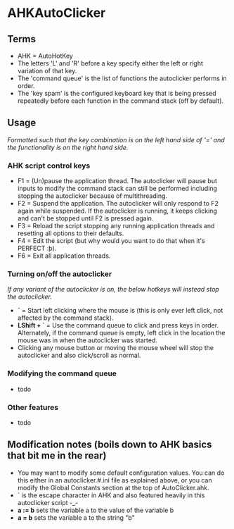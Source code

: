 # AHKAutoClicker
## Terms
* AHK = AutoHotKey
* The letters 'L' and 'R' before a key specify either the left or right variation of that key.
* The 'command queue' is the list of functions the autoclicker performs in order.
* The 'key spam' is the configured keyboard key that is being pressed repeatedly before each function in the command stack (off by default).
## Usage
_Formatted such that the key combination is on the left hand side of '=' and the functionality is on the right hand side._
### AHK script control keys
* F1 = (Un)pause the application thread. The autoclicker will pause but inputs to modify the command stack can still be performed including stopping the autoclicker because of multithreading.
* F2 = Suspend the application. The autoclicker will only respond to F2 again while suspended. If the autoclicker is running, it keeps clicking and can't be stopped until F2 is pressed again.
* F3 = Reload the script stopping any running application threads and resetting all options to their defaults.
* F4 = Edit the script (but why would you want to do that when it's PERFECT :þ).
* F6 = Exit all application threads.
### Turning on/off the autoclicker
_If any variant of the autoclicker is on, the below hotkeys will instead stop the autoclicker._
* **\`** = Start left clicking where the mouse is (this is only ever left click, not affected by the command stack).
* **LShift + \`** = Use the command queue to click and press keys in order. Alternately, if the command queue is empty, left click in the location the mouse was in when the autoclicker was started.
* Clicking any mouse button or moving the mouse wheel will stop the autoclicker and also click/scroll as normal.
### Modifying the command queue
* todo
### Other features
* todo
## Modification notes (boils down to AHK basics that bit me in the rear)
* You may want to modify some default configuration values. You can do this either in an autoclicker.#.ini file as explained above, or you can modify the Global Constants section at the top of AutoClicker.ahk.
* \` is the escape character in AHK and also featured heavily in this autoclicker script -_-
* **a := b** sets the variable a to the value of the variable b
* **a = b** sets the variable a to the string "b"
